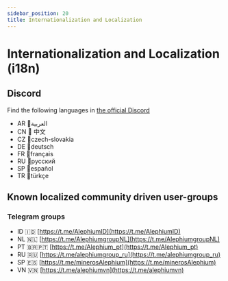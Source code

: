 ```yaml
---
sidebar_position: 20
title: Internationalization and Localization
---
```


# Internationalization and Localization (i18n)

## Discord

Find the following languages in [the official Discord](https://discord.gg/JErgRBfRSB)

- AR 🌙العربية
- CN 🐼 中文
- CZ 🏒czech-slovakia
- DE 🌭deutsch
- FR 🥖français
- RU 🐻русский
- SP 🌮español
- TR 🐺türkçe

## Known localized community driven user-groups

### Telegram groups

- ID 🇮🇩 [https://t.me/AlephiumID](https://t.me/AlephiumID)
- NL 🇳🇱 [https://t.me/AlephiumgroupNL](https://t.me/AlephiumgroupNL)
- PT 🇧🇷🇵🇹 [https://t.me/Alephium_pt](https://t.me/Alephium_pt)
- RU 🇷🇺 [https://t.me/alephiumgroup_ru](https://t.me/alephiumgroup_ru)
- SP 🇪🇸 [https://t.me/minerosAlephium](https://t.me/minerosAlephium)
- VN 🇻🇳 [https://t.me/alephiumvn](https://t.me/alephiumvn)

